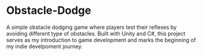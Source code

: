 # Obstacle-Dodge
A simple obstacle dodging game where players test their reflexes by avoiding different type of obstacles. Built with Unity and C#, this project serves as my introduction to game development and marks the beginning of my indie develpoment journey.
